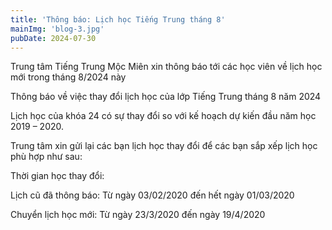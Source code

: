 ```yaml
---
title: 'Thông báo: Lịch học Tiếng Trung tháng 8'
mainImg: 'blog-3.jpg'
pubDate: 2024-07-30
---
```

Trung tâm Tiếng Trung Mộc Miên xin thông báo tới các học viên về lịch học mới trong tháng 8/2024 này

Thông báo về việc thay đổi lịch học của lớp Tiếng Trung tháng 8 năm 2024

Lịch học của khóa 24 có sự thay đổi so với kế hoạch dự kiến đầu năm học 2019 – 2020.

Trung tâm xin gửi lại các bạn lịch học thay đổi để các bạn sắp xếp lịch học phù hợp như sau:

Thời gian học thay đổi:

Lịch cũ đã thông báo: Từ ngày 03/02/2020 đến hết ngày 01/03/2020

Chuyển lịch học mới: Từ ngày 23/3/2020 đến ngày 19/4/2020